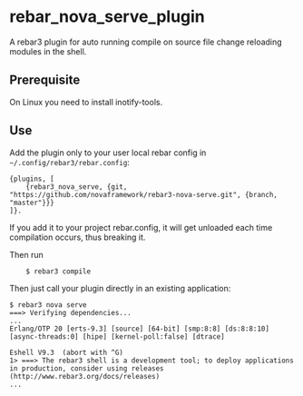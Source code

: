 rebar_nova_serve_plugin
=====

A rebar3 plugin for auto running compile on source file change reloading modules in the shell.

Prerequisite
-----
On Linux you need to install inotify-tools.


Use
---

Add the plugin only to your user local rebar config in `~/.config/rebar3/rebar.config`:

    {plugins, [
        {rebar3_nova_serve, {git, "https://github.com/novaframework/rebar3-nova-serve.git", {branch, "master"}}}
    ]}.

If you add it to your project rebar.config, it will get unloaded each time compilation occurs, thus breaking it.

Then run
```
    $ rebar3 compile
```

Then just call your plugin directly in an existing application:


```
$ rebar3 nova serve
===> Verifying dependencies...
...
Erlang/OTP 20 [erts-9.3] [source] [64-bit] [smp:8:8] [ds:8:8:10] [async-threads:0] [hipe] [kernel-poll:false] [dtrace]

Eshell V9.3  (abort with ^G)
1> ===> The rebar3 shell is a development tool; to deploy applications in production, consider using releases (http://www.rebar3.org/docs/releases)
...
```

